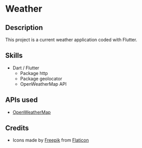 # Weather
## Description
This project is a current weather application coded with Flutter.
## Skills
- Dart / Flutter
    - Package http
    - Package geolocator
    - OpenWeatherMap API
## APIs used
- [OpenWeatherMap](https://openweathermap.org/)
## Credits
- Icons made by [Freepik](https://www.freepik.com) from [Flaticon](https://www.flaticon.com)
